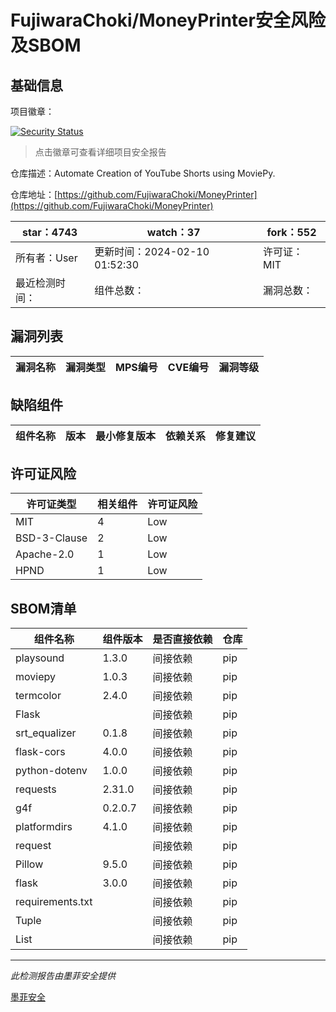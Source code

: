 # FujiwaraChoki/MoneyPrinter安全风险及SBOM

## 基础信息

项目徽章：

[![Security Status](https://www.murphysec.com/platform3/v31/badge/1756022814180487168.svg)](https://www.murphysec.com/console/report/1754937188750864384/1756022814180487168)

> 点击徽章可查看详细项目安全报告

仓库描述：Automate Creation of YouTube Shorts using MoviePy.

仓库地址：[https://github.com/FujiwaraChoki/MoneyPrinter](https://github.com/FujiwaraChoki/MoneyPrinter)

| star：4743 | watch：37 | fork：552 |
| ----------- | -------------- | ------------ |
| 所有者：User | 更新时间：2024-02-10 01:52:30 | 许可证：MIT |
| 最近检测时间： | 组件总数： | 漏洞总数： |




## 漏洞列表

| 漏洞名称 | 漏洞类型 | MPS编号 | CVE编号 | 漏洞等级 |
| ------- | ------ | ------- | ------ | ----- |





## 缺陷组件

| 组件名称 | 版本 | 最小修复版本 | 依赖关系 | 修复建议 |
| -------- | ---- | ------------ | -------- | -------- |





## 许可证风险

| 许可证类型 | 相关组件 | 许可证风险 |
| ---------- | -------- | ---------- |
|MIT|4|Low|
|BSD-3-Clause|2|Low|
|Apache-2.0|1|Low|
|HPND|1|Low|




## SBOM清单

| 组件名称 | 组件版本 | 是否直接依赖 | 仓库 |
| -------- | -------- | ------------ | ---- |
|playsound|1.3.0|间接依赖|pip|
|moviepy|1.0.3|间接依赖|pip|
|termcolor|2.4.0|间接依赖|pip|
|Flask||间接依赖|pip|
|srt_equalizer|0.1.8|间接依赖|pip|
|flask-cors|4.0.0|间接依赖|pip|
|python-dotenv|1.0.0|间接依赖|pip|
|requests|2.31.0|间接依赖|pip|
|g4f|0.2.0.7|间接依赖|pip|
|platformdirs|4.1.0|间接依赖|pip|
|request||间接依赖|pip|
|Pillow|9.5.0|间接依赖|pip|
|flask|3.0.0|间接依赖|pip|
|requirements.txt||间接依赖|pip|
|Tuple||间接依赖|pip|
|List||间接依赖|pip|


------

*此检测报告由墨菲安全提供*

[墨菲安全](www.murphysec.com)
